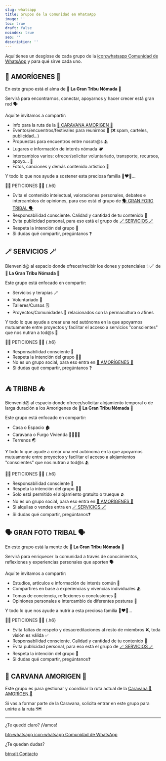 ```yaml
---
slug: whatsapp
title: Grupos de la Comunidad en WhatsApp
image: ''
toc: true
draft: false
noindex: true
seo: ''
description: ''
---
```


Aquí tienes un desglose de cada grupo de la [icon:whatsapp Comunidad de WhatsApp](https://chat.whatsapp.com/DPbPJBRTk8pChDJBJP6q22 "noindex") y para qué sirve cada uno.


## 🩵 AMORÍGENES 🩵

En este grupo está el alma de
**👣 La Gran Tribu Nómada 👣**

Servirá para encontrarnos, conectar, apoyarnos y hacer crecer está gran red 🗣️

Aquí te invitamos a compartir:

- Info para la ruta de la [🚐 CARAVANA AMORIGEN 🚐](#caravana-amorigen)
- Eventos/encuentros/festivales para reunirnos 🎉 (❌ spam, carteles, publicidad...)
- Propuestas para encuentros entre nosotr@s 🫂
- Lugares e información de interés nómada 🏕️
- Intercambios varios: ofrecer/solicitar voluntariado, transporte, recursos, apoyo... 🔄
- Fotos, canciones y demás contenido artístico 🎨

Y todo lo que nos ayude a sostener esta preciosa familia 👩‍❤️‍👩...

🙏🏽 PETICIONES 🙏🏽
{.h6}

- Evita el contenido intelectual, valoraciones personales, debates e intercambios de opiniones, para eso está el grupo de [🗣️ GRAN FORO TRIBAL 🗣️](#gran-foro-tribal)
- Responsabilidad consciente. Calidad y cantidad de tu contenido 🧠
- Evita publicidad personal, para eso está el grupo de [🪄 SERVICIOS 🪄](#servicios)
- Respeta la intención del grupo 👣
- Si dudas qué compartir, pregúntanos ❓


## 🪄 SERVICIOS 🪄

Bienvenid@ al espacio donde ofrecer/recibir los dones y potenciales ✨🪄 de
**👣 La Gran Tribu Nómada 👣**

Este grupo está enfocado en compartir:

- Servicios y terapias 🪄
- Voluntariado 🤝
- Talleres/Cursos 🗒️
- Proyectos/Comunidades 🏡 relacionados con la permacultura o afines

Y todo lo que ayude a crear una red autónoma en la que apoyarnos mutuamente entre proyectos y facilitar el acceso a servicios "conscientes" que nos nutran a tod@s 👥

🙏🏽 PETICIONES 🙏🏽
{.h6}

- Responsabilidad consciente 🧠
- Respeta la intención del grupo 🙏🏽
- No es un grupo social, para eso entra en [🩵 AMORÍGENES 🩵](#amorigenes)
- Si dudas qué compartir, pregúntanos ❓


## ⛺ TRIBNB ⛺

Bienvenid@ al espacio donde ofrecer/solicitar alojamiento temporal o de larga duración a los Amorigenes de 
**👣 La Gran Tribu Nómada 👣**

Este grupo está enfocado en compartir:

- Casa o Espacio 🏚️
- Caravana o Furgo Vivienda 🫱🏼‍🫲🏽
- Terrenos 🌏

Y todo lo que ayude a crear una red autónoma en la que apoyarnos mutuamente entre proyectos y facilitar el acceso a alojamientos "conscientes" que nos nutran a tod@s 🫂

🙏🏽 PETICIONES 🙏🏽
{.h6}

- Responsabilidad consciente 🧠
- Respeta la intención del grupo 🙏🏽
- Solo está permitido el alojamiento gratuito o trueque 🫂
- No es un grupo social, para eso entra en [🩵 AMORÍGENES 🩵](#amorigenes)
- Si alquilas o vendes entra en [🪄 SERVICIOS 🪄](#servicios)
- Si dudas qué compartir, pregúntanos❓


## 🗣️ GRAN FOTO TRIBAL 🗣️

En este grupo está la mente de 
**👣 La Gran Tribu Nómada 👣**

Servirá para enriquecer la comunidad a través de conocimientos, reflexiones y experiencias personales que aporten 🗣️

Aquí te invitamos a compartir:

- Estudios, artículos e información de interés común 📖
- Compartires en base a experiencias y vivencias individuales 🫂
- Tomas de conciencia, reflexiones o conclusiones 💭
- Opiniones personales e intercambio de diferentes posturas 🤔

Y todo lo que nos ayude a nutrir a esta preciosa familia 👩‍❤️‍👩...

🙏🏽 PETICIONES 🙏🏽
{.h6}

- Evita faltas de respeto y desacreditaciones al resto de miembros ❌, toda visión es válida ✅
- Responsabilidad consciente. Calidad y cantidad de tu contenido 🧠
- Evita publicidad personal, para eso está el grupo de [🪄 SERVICIOS 🪄](#servicios)
- Respeta la intención del grupo 👣
- Si dudas qué compartir, pregúntanos❓


## 🚐 CARVANA AMORIGEN 🚐

Este grupo es para gestionar y coordinar la ruta actual de la [Caravana 🚐  AMORÍGEN 🩵](/#caravana-amorigen)

Si vas a formar parte de la Caravana, solicita entrar en este grupo para unirte a la ruta 🗺️


---

¿Te quedó claro? ¡Vamos!

[btn:whatsapp icon:whatsapp Comunidad de WhatsApp](https://chat.whatsapp.com/DPbPJBRTk8pChDJBJP6q22 "noindex")

¿Te quedan dudas?

[btn:alt Contacto](/#contacto)
